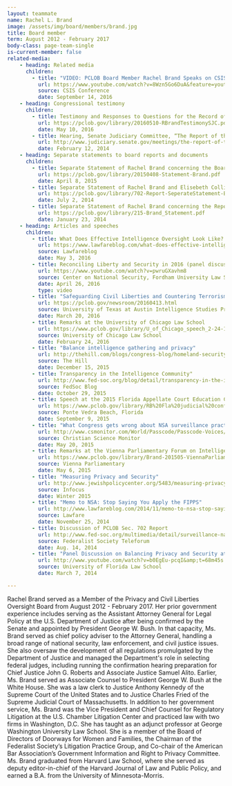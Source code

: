 ```yaml
---
layout: teammate
name: Rachel L. Brand
image: /assets/img/board/members/brand.jpg
title: Board member
term: August 2012 - February 2017
body-class: page-team-single
is-current-member: false
related-media:
    - heading: Related media
      children:
        - title: "VIDEO: PCLOB Board Member Rachel Brand Speaks on CSIS Panel"
          url: https://www.youtube.com/watch?v=8Wzn5Go6DuA&feature=youtu.be
          source: CSIS Conference
          date: September 14, 2016
    - heading: Congressional testimony
      children:
        - title: Testimony and Responses to Questions for the Record of Rachel L. Brand, Member of the Privacy and Civil Liberties Oversight Board, before the United States Senate Committee on the Judiciary
          url: https://pclob.gov/library/20160510-RBrandTestimonySJC.pdf
          date: May 10, 2016
        - title: Hearing, Senate Judiciary Committee, “The Report of the Privacy and Civil Liberties Oversight Board on Reforms to the Section 215 Telephone Records Program and the Foreign Intelligence Surveillance Act”
          url: http://www.judiciary.senate.gov/meetings/the-report-of-the-privacy-and-civil-liberties-oversight-board-on-reforms-to-the-section-215-telephone-records-program-and-the-foreign-intelligence-surveillance-court
          date: February 12, 2014
    - heading: Separate statements to board reports and documents
      children:
        - title: Separate Statement of Rachel Brand concerning the Board's consideration of a proposed examination of intelligence activities governed by Executive Order 12333
          url: https://pclob.gov/library/20150408-Statement-Brand.pdf
          date: April 8, 2015
        - title: Separate Statement of Rachel Brand and Elisebeth Collins Cook concerning the Report on the Surveillance Program Operated Pursuant to Section 702 of the Foreign Intelligence Surveillance Act
          url: https://pclob.gov/library/702-Report-SeperateStatement-BrandCook.pdf
          date: July 2, 2014
        - title: Separate Statement of Rachel Brand concerning the Report on the Telephone Records Program Conducted under Section 215 of the USA PATRIOT Act and on the Operations of the Foreign Intelligence Surveillance Court
          url: https://pclob.gov/library/215-Brand_Statement.pdf
          date: January 23, 2014
    - heading: Articles and speeches
      children:
        - title: What Does Effective Intelligence Oversight Look Like?
          url: https://www.lawfareblog.com/what-does-effective-intelligence-oversight-look
          source: Lawfareblog
          date: May 3, 2016
        - title: Reconciling Liberty and Security in 2016 (panel discussion)
          url: https://www.youtube.com/watch?v=pwruGXavhm8
          source: Center on National Security, Fordham University Law School, New York, NY
          date: April 26, 2016
          type: video
        - title: "Safeguarding Civil Liberties and Countering Terrorism,"
          url: https://pclob.gov/newsroom/20160413.html
          source: University of Texas at Austin Intelligence Studies Project 
          date: March 20, 2016
        - title: Remarks at the University of Chicago Law School
          url: https://www.pclob.gov/library/U_of_Chicago_speech_2-24-16_FINAL.pdf
          source: University of Chicago Law School
          date: February 24, 2016
        - title: "Balance intelligence gathering and privacy"
          url: http://thehill.com/blogs/congress-blog/homeland-security/263143-balance-intelligence-gathering-and-privacy
          source: The Hill
          date: December 15, 2015
        - title: Transparency in the Intelligence Community"
          url: http://www.fed-soc.org/blog/detail/transparency-in-the-intelligence-community
          source: FedSoc Blog
          date: October 29, 2015
        - title: Speech at the 2015 Florida Appellate Court Education Conference
          url: https://www.pclob.gov/library/RB%20Fla%20judicial%20conference%20speech%20FINAL%20(9-9-15).pdf
          source: Ponte Vedra Beach, Florida
          date: September 9, 2015
        - title: "What Congress gets wrong about NSA surveillance practices"
          url: http://www.csmonitor.com/World/Passcode/Passcode-Voices/2015/0520/Opinion-What-Congress-gets-wrong-about-NSA-surveillance-practices
          source: Christian Science Monitor
          date: May 20, 2015
        - title: Remarks at the Vienna Parliamentary Forum on Intelligence-Security
          url: https://www.pclob.gov/library/Brand-201505-ViennaParliamentaryIntelligenceSecurityForum.pdf
          source: Vienna Parliamentary
          date: May 6, 2015
        - title: "Measuring Privacy and Security"
          url: http://www.jewishpolicycenter.org/5483/measuring-privacy-security
          source: Infocus
          date: Winter 2015
        - title: "Memo to NSA: Stop Saying You Apply the FIPPS"
          url: http://www.lawfareblog.com/2014/11/memo-to-nsa-stop-saying-you-apply-the-fipps/
          source: Lawfare
          date: November 25, 2014
        - title: Discussion of PCLOB Sec. 702 Report
          url: http://www.fed-soc.org/multimedia/detail/surveillance-national-security-and-privacy-the-pclob-report-on-section-702-surveillance-podcast
          source: Federalist Society Teleforum
          date: Aug. 14, 2014
        - title: "Panel Discussion on Balancing Privacy and Security at University of Florida Law School"
          url: http://www.youtube.com/watch?v=b0EgEu-pcqI&amp;t=68m45s
          source: University of Florida Law School
          date: March 7, 2014

---
```

Rachel Brand served as a Member of the Privacy and Civil Liberties Oversight Board from August 2012 - February 2017. Her prior government experience includes serving as the Assistant Attorney General for Legal Policy at the U.S. Department of Justice after being confirmed by the Senate and appointed by President George W. Bush. In that capacity, Ms. Brand served as chief policy adviser to the Attorney General, handling a broad range of national security, law enforcement, and civil justice issues. She also oversaw the development of all regulations promulgated by the Department of Justice and managed the Department's role in selecting federal judges, including running the confirmation hearing preparation for Chief Justice John G. Roberts and Associate Justice Samuel Alito. Earlier, Ms. Brand served as Associate Counsel to President George W. Bush at the White House. She was a law clerk to Justice Anthony Kennedy of the Supreme Court of the United States and to Justice Charles Fried of the Supreme Judicial Court of Massachusetts. In addition to her government service, Ms. Brand was the Vice President and Chief Counsel for Regulatory Litigation at the U.S. Chamber Litigation Center and practiced law with two firms in Washington, D.C. She has taught as an adjunct professor at George Washington University Law School. She is a member of the Board of Directors of Doorways for Women and Families, the Chairman of the Federalist Society’s Litigation Practice Group, and Co-chair of the American Bar Association’s Government Information and Right to Privacy Committee. Ms. Brand graduated from Harvard Law School, where she served as deputy editor-in-chief of the Harvard Journal of Law and Public Policy, and earned a B.A. from the University of Minnesota-Morris.

